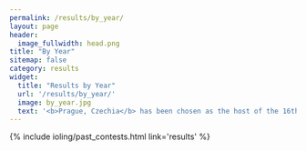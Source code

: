 ```yaml
---
permalink: /results/by_year/
layout: page
header:
  image_fullwidth: head.png
title: "By Year"
sitemap: false
category: results
widget:
  title: "Results by Year"
  url: '/results/by_year/'
  image: by_year.jpg
  text: '<b>Prague, Czechia</b> has been chosen as the host of the 16th International Linguistics Olympiad on July 26-30th, 2018. You can find the official website <a href="http://iol.ff.cuni.cz/">here</a>.'
---
```


{% include ioling/past_contests.html link='results' %}